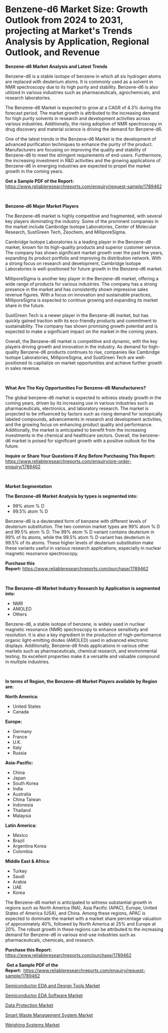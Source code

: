 <p><h1>Benzene-d6 Market Size: Growth Outlook from 2024 to 2031, projecting at Market's Trends Analysis by Application, Regional Outlook, and Revenue</h1></p><p><strong>Benzene-d6 Market Analysis and Latest Trends</strong></p>
<p><p>Benzene-d6 is a stable isotope of benzene in which all six hydrogen atoms are replaced with deuterium atoms. It is commonly used as a solvent in NMR spectroscopy due to its high purity and stability. Benzene-d6 is also utilized in various industries such as pharmaceuticals, agrochemicals, and research laboratories.</p><p>The Benzene-d6 Market is expected to grow at a CAGR of 4.3% during the forecast period. The market growth is attributed to the increasing demand for high purity solvents in research and development activities across various industries. Additionally, the rising adoption of NMR spectroscopy in drug discovery and material science is driving the demand for Benzene-d6.</p><p>One of the latest trends in the Benzene-d6 Market is the development of advanced purification techniques to enhance the purity of the product. Manufacturers are focusing on improving the quality and stability of Benzene-d6 to meet the stringent requirements of end-users. Furthermore, the increasing investment in R&D activities and the growing applications of Benzene-d6 in emerging industries are expected to propel the market growth in the coming years.</p></p>
<p><strong>Get a Sample PDF of the Report:&nbsp;</strong> <a href="https://www.reliableresearchreports.com/enquiry/request-sample/1789462">https://www.reliableresearchreports.com/enquiry/request-sample/1789462</a></p>
<p>&nbsp;</p>
<p><strong>Benzene-d6 Major Market Players</strong></p>
<p><p>The Benzene-d6 market is highly competitive and fragmented, with several key players dominating the industry. Some of the prominent companies in the market include Cambridge Isotope Laboratories, Center of Molecular Research, SustGreen Tech, Zeochem, and MilliporeSigma.</p><p>Cambridge Isotope Laboratories is a leading player in the Benzene-d6 market, known for its high-quality products and superior customer service. The company has shown significant market growth over the past few years, expanding its product portfolio and improving its distribution network. With a strong focus on research and development, Cambridge Isotope Laboratories is well-positioned for future growth in the Benzene-d6 market.</p><p>MilliporeSigma is another key player in the Benzene-d6 market, offering a wide range of products for various industries. The company has a strong presence in the market and has consistently shown impressive sales revenue figures. With a focus on innovation and sustainable practices, MilliporeSigma is expected to continue growing and expanding its market share in the future.</p><p>SustGreen Tech is a newer player in the Benzene-d6 market, but has quickly gained traction with its eco-friendly products and commitment to sustainability. The company has shown promising growth potential and is expected to make a significant impact on the market in the coming years.</p><p>Overall, the Benzene-d6 market is competitive and dynamic, with the key players driving growth and innovation in the industry. As demand for high-quality Benzene-d6 products continues to rise, companies like Cambridge Isotope Laboratories, MilliporeSigma, and SustGreen Tech are well-positioned to capitalize on market opportunities and achieve further growth in sales revenue.</p></p>
<p>&nbsp;</p>
<p><strong>What Are The Key Opportunities For Benzene-d6 Manufacturers?</strong></p>
<p><p>The global benzene-d6 market is expected to witness steady growth in the coming years, driven by its increasing use in various industries such as pharmaceuticals, electronics, and laboratory research. The market is projected to be influenced by factors such as rising demand for isotopically labeled compounds, advancements in research and development activities, and the growing focus on enhancing product quality and performance. Additionally, the market is anticipated to benefit from the increasing investments in the chemical and healthcare sectors. Overall, the benzene-d6 market is poised for significant growth with a positive outlook for the future.</p></p>
<p><strong>Inquire or Share Your Questions If Any Before Purchasing This Report:</strong> <a href="https://www.reliableresearchreports.com/enquiry/pre-order-enquiry/1789462">https://www.reliableresearchreports.com/enquiry/pre-order-enquiry/1789462</a></p>
<p>&nbsp;</p>
<p><strong>Market Segmentation</strong></p>
<p><strong>The Benzene-d6 Market Analysis by types is segmented into:</strong></p>
<p><ul><li>99% atom % D</li><li>99.5% atom % D</li></ul></p>
<p><p>Benzene-d6 is a deuterated form of benzene with different levels of deuterium substitution. The two common market types are 99% atom % D and 99.5% atom % D. The 99% atom % D variant contains deuterium in 99% of its atoms, while the 99.5% atom % D variant has deuterium in 99.5% of its atoms. These higher levels of deuterium substitution make these variants useful in various research applications, especially in nuclear magnetic resonance spectroscopy.</p></p>
<p><strong>Purchase this Report:&nbsp;</strong><a href="https://www.reliableresearchreports.com/purchase/1789462">https://www.reliableresearchreports.com/purchase/1789462</a></p>
<p>&nbsp;</p>
<p><strong>The Benzene-d6 Market Industry Research by Application is segmented into:</strong></p>
<p><ul><li>NMR</li><li>AMOLED</li><li>Others</li></ul></p>
<p><p>Benzene-d6, a stable isotope of benzene, is widely used in nuclear magnetic resonance (NMR) spectroscopy to enhance sensitivity and resolution. It is also a key ingredient in the production of high-performance organic light-emitting diodes (AMOLED) used in advanced electronic displays. Additionally, Benzene-d6 finds applications in various other markets such as pharmaceuticals, chemical research, and environmental testing. Its excellent properties make it a versatile and valuable compound in multiple industries.</p></p>
<p>&nbsp;</p>
<p><strong>In terms of Region, the Benzene-d6 Market Players available by Region are:</strong></p>
<p>
    <p> <strong> North America: </strong>
        <ul>
            <li>United States</li>
            <li>Canada</li>
        </ul>
        </p> 
    <p> <strong> Europe: </strong>
        <ul>
            <li>Germany</li>
            <li>France</li>
            <li>U.K.</li>
            <li>Italy</li>
            <li>Russia</li>
        </ul>
        </p> 
    <p> <strong> Asia-Pacific: </strong>
        <ul>
            <li>China</li>
            <li>Japan</li>
            <li>South Korea</li>
            <li>India</li>
            <li>Australia</li>
            <li>China Taiwan</li>
            <li>Indonesia</li>
            <li>Thailand</li>
            <li>Malaysia</li>
        </ul>
        </p> 
    <p> <strong> Latin America: </strong>
        <ul>
            <li>Mexico</li>
            <li>Brazil</li>
            <li>Argentina Korea</li>
            <li>Colombia</li>
        </ul>
        </p> 
    <p> <strong> Middle East & Africa: </strong>
        <ul>
            <li>Turkey</li>
            <li>Saudi</li>
            <li>Arabia</li>
            <li>UAE</li>
            <li>Korea</li>
        </ul>
    </p>
    </p>
<p><p>The Benzene-d6 market is anticipated to witness substantial growth in regions such as North America (NA), Asia Pacific (APAC), Europe, United States of America (USA), and China. Among these regions, APAC is expected to dominate the market with a market share percentage valuation of approximately 40%, followed by North America at 25% and Europe at 20%. The robust growth in these regions can be attributed to the increasing demand for Benzene-d6 in various end-use industries such as pharmaceuticals, chemicals, and research.</p></p>
<p><strong>Purchase this Report: </strong><a href="https://www.reliableresearchreports.com/purchase/1789462">https://www.reliableresearchreports.com/purchase/1789462</a></p>
<p>&nbsp;<strong>Get a Sample PDF of the Report:&nbsp;&nbsp;</strong><a href="https://www.reliableresearchreports.com/enquiry/request-sample/1789462">https://www.reliableresearchreports.com/enquiry/request-sample/1789462</a></p>
<p><strong></strong></p>
<p><p><a href="https://github.com/markusgodoy/Market-Research-Report-List-2/blob/main/semiconductor-eda-and-design-tools-market.md">Semiconductor EDA and Design Tools Market</a></p><p><a href="https://github.com/arionmp/Market-Research-Report-List-2/blob/main/semiconductor-eda-software-market.md">Semiconductor EDA Software Market</a></p><p><a href="https://medium.com/@angelageorge32/data-protection-market-competitive-analysis-market-trends-and-forecast-to-2031-70052bef7893">Data Protection Market</a></p><p><a href="https://medium.com/@irwingibson727/decoding-smart-waste-management-system-market-metrics-market-share-trends-and-growth-patterns-339afbbda791">Smart Waste Management System Market</a></p><p><a href="https://medium.com/@irwingibson727/weighing-systems-market-insights-into-market-cagr-market-trends-and-growth-strategies-bb72c3c3254c">Weighing Systems Market</a></p></p>